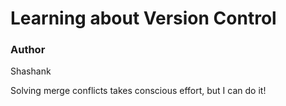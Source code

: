 # Learning about Version Control

### Author
Shashank

Solving merge conflicts takes conscious effort, but I can do it!